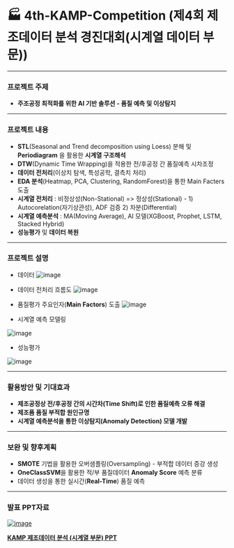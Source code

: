 # 🏭 **4th-KAMP-Competition (제4회 제조데이터 분석 경진대회(시계열 데이터 부문))**
---
### 프로젝트 주제
- **주조공정 최적화를 위한 AI 기반 솔루션 - 품질 예측 및 이상탐지**

---
### 프로젝트 내용
- **STL**(Seasonal and Trend decomposition using Loess) 분해 및 **Periodiagram** 을 활용한 **시계열 구조해석**
- **DTW**(Dynamic Time Wrapping)을 적용한 전/후공정 간 품질예측 시차조정
- **데이터 전처리**(이상치 탐색, 특성공학, 결측치 처리)
- **EDA 분석**(Heatmap, PCA, Clustering, RandomForest)을 통한 Main Facters 도출
- **시계열 전처리** : 비정상성(Non-Stational) => 정상성(Stational) - 1) Autocorelation(자기상관성), ADF 검증 2) 차분(Differential)
- **시계열 예측분석** : MA(Moving Average), AI 모델(XGBoost, Prophet, LSTM, Stacked Hybrid)
- **성능평가** 및 **데이터 복원**

---
### 프로젝트 설명
- 데이터
![image](https://github.com/user-attachments/assets/e5c98405-7f2d-4829-a3be-f4dfdf95a44e)

- 데이터 전처리 흐름도
![image](https://github.com/user-attachments/assets/a1ac2d3d-67ff-424d-83fa-0807a5f95c8e)

- 품질평가 주요인자(**Main Factors**) 도출
![image](https://github.com/user-attachments/assets/0138e767-a13d-4563-9ad8-166aeea40ed6)

- 시계열 예측 모델링

![image](https://github.com/user-attachments/assets/ae4d004b-9bc4-490c-8d90-f32d4495fbb9)

- 성능평가

![image](https://github.com/user-attachments/assets/fea1c466-5adf-4ea3-b1cf-3c76f27f0d7b)


---
### 활용방안 및 기대효과
- **제조공정상 전/후공정 간의 시간차(Time Shift)로 인한 품질예측 오류 해결**
- **제조품 품질 부적합 원인규명**
- **시계열 예측분석을 통한 이상탐지(Anomaly Detection) 모델 개발**

---
### 보완 및 향후계획
- **SMOTE** 기법을 활용한 오버샘플링(Oversampling) - 부적합 데이터 증강 생성
- **OneClassSVM**을 활용한 적/부 품질데이터 **Anomaly Score** 예측 분류
- 데이터 생성을 통한 실시간(**Real-Time**) 품질 예측

---
### 발표 PPT자료
[![image](https://github.com/user-attachments/assets/8edb31e2-3b3c-47e5-927b-f13a84d8deff)]((https://github.com/user-attachments/files/17832110/_._._.AI.pdf))

[**KAMP 제조데이터 분석 (시계열 부문) PPT**](https://github.com/user-attachments/files/17832110/_._._.AI.pdf)
